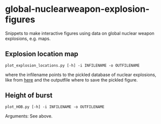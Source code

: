 # global-nuclearweapon-explosion-figures
Snippets to make interactive figures using data on global nuclear weapon explosions, e.g. maps. 

## Explosion location map 
```
plot_explosion_locations.py [-h] -i INFILENAME -o OUTFILENAME
```
where the infilename points to the pickled database of nuclear explosions, like from [here](https://github.com/sopkre/johnstonsarchive-nucleartest-reader/tree/main/obtained_data) and the outputfile where to save the pickled figure.

## Height of burst 
```
plot_HOB.py [-h] -i INFILENAME -o OUTFILENAME
```
Arguments: See above.